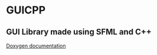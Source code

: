 # GUICPP

## GUI Library made using SFML and C++

[Doxygen documentation](https://alanparadis.github.io/GUICPP/)
